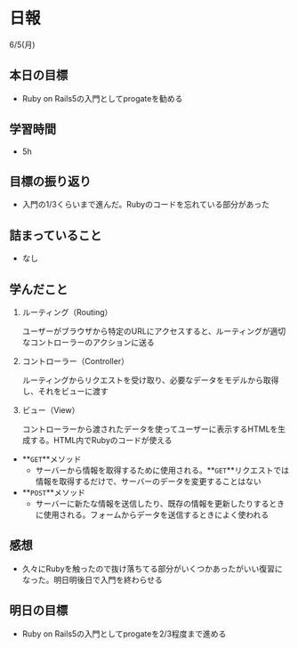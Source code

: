 # 日報

6/5(月)

## 本日の目標

- Ruby on Rails5の入門としてprogateを勧める

## 学習時間

- 5h

## 目標の振り返り

- 入門の1/3くらいまで進んだ。Rubyのコードを忘れている部分があった

## 詰まっていること

- なし

## 学んだこと

1. ルーティング（Routing）
    
    ユーザーがブラウザから特定のURLにアクセスすると、ルーティングが適切なコントローラーのアクションに送る
    
2. コントローラー（Controller）
    
    ルーティングからリクエストを受け取り、必要なデータをモデルから取得し、それをビューに渡す
    
3. ビュー（View）
    
    コントローラーから渡されたデータを使ってユーザーに表示するHTMLを生成する。HTML内でRubyのコードが使える
    
- **`GET`**メソッド
    - サーバーから情報を取得するために使用される。**`GET`**リクエストでは情報を取得するだけで、サーバーのデータを変更することはない
- **`POST`**メソッド
    - サーバーに新たな情報を送信したり、既存の情報を更新したりするときに使用される。フォームからデータを送信するときによく使われる

## 感想

- 久々にRubyを触ったので抜け落ちてる部分がいくつかあったがいい復習になった。明日明後日で入門を終わらせる

## 明日の目標

- Ruby on Rails5の入門としてprogateを2/3程度まで進める
